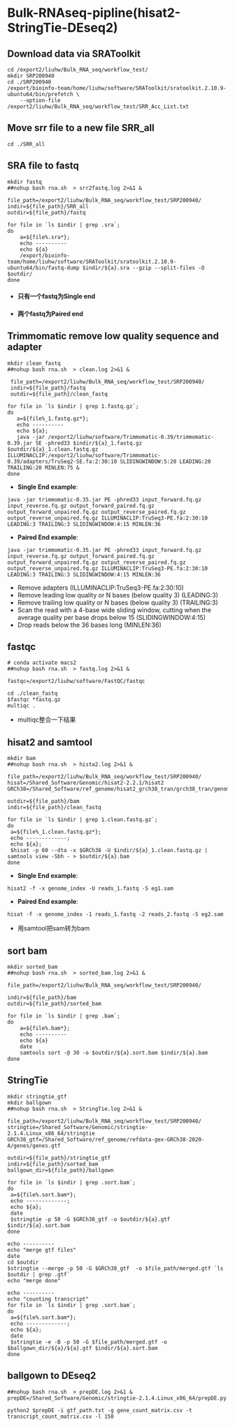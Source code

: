# Bulk-RNAseq-pipline(hisat2-StringTie-DEseq2)
## Download data via SRAToolkit
```
cd /export2/liuhw/Bulk_RNA_seq/workflow_test/
mkdir SRP200940
cd ./SRP200940
/export/bioinfo-team/home/liuhw/software/SRAToolkit/sratoolkit.2.10.9-ubuntu64/bin/prefetch \
    --option-file /export2/liuhw/Bulk_RNA_seq/workflow_test/SRR_Acc_List.txt
```

## Move srr file to a new file SRR_all
```
cd ./SRR_all
```

## SRA file to fastq 
```
mkdir fastq
##nohup bash rna.sh  > srr2fastq.log 2>&1 &

file_path=/export2/liuhw/Bulk_RNA_seq/workflow_test/SRP200940/
indir=${file_path}/SRR_all
outdir=${file_path}/fastq

for file in `ls $indir | grep .sra`;
do
	a=${file%.sra*};
 	echo ----------
 	echo ${a}
 	/export/bioinfo-team/home/liuhw/software/SRAToolkit/sratoolkit.2.10.9-ubuntu64/bin/fastq-dump $indir/${a}.sra --gzip --split-files -O $outdir/
done
```
* #### 只有一个fastq为Single end 
* #### 两个fastq为Paired end 

## Trimmomatic remove low quality sequence and adapter
```
mkdir clean_fastq
##nohup bash rna.sh  > clean.log 2>&1 &

 file_path=/export2/liuhw/Bulk_RNA_seq/workflow_test/SRP200940/
 indir=${file_path}/fastq
 outdir=${file_path}/clean_fastq
 
for file in `ls $indir | grep 1.fastq.gz`;
do
   a=${file%_1.fastq.gz*}; 
   echo ----------
   echo ${a};
   java -jar /export2/liuhw/software/Trimmomatic-0.39/trimmomatic-0.39.jar SE -phred33 $indir/${a}_1.fastq.gz $outdir/${a}_1.clean.fastq.gz  ILLUMINACLIP:/export2/liuhw/software/Trimmomatic-0.39/adapters/TruSeq2-SE.fa:2:30:10 SLIDINGWINDOW:5:20 LEADING:20 TRAILING:20 MINLEN:75 & 
done
```
* **Single End example**: 
```
java -jar trimmomatic-0.35.jar PE -phred33 input_forward.fq.gz input_reverse.fq.gz output_forward_paired.fq.gz output_forward_unpaired.fq.gz output_reverse_paired.fq.gz output_reverse_unpaired.fq.gz ILLUMINACLIP:TruSeq3-PE.fa:2:30:10 LEADING:3 TRAILING:3 SLIDINGWINDOW:4:15 MINLEN:36
```
* **Paired End example**: 
```
java -jar trimmomatic-0.35.jar PE -phred33 input_forward.fq.gz input_reverse.fq.gz output_forward_paired.fq.gz output_forward_unpaired.fq.gz output_reverse_paired.fq.gz output_reverse_unpaired.fq.gz ILLUMINACLIP:TruSeq3-PE.fa:2:30:10 LEADING:3 TRAILING:3 SLIDINGWINDOW:4:15 MINLEN:36
```
* Remove adapters (ILLUMINACLIP:TruSeq3-PE.fa:2:30:10)
* Remove leading low quality or N bases (below quality 3) (LEADING:3)
* Remove trailing low quality or N bases (below quality 3) (TRAILING:3)
* Scan the read with a 4-base wide sliding window, cutting when the average quality per base drops below 15 (SLIDINGWINDOW:4:15)
* Drop reads below the 36 bases long (MINLEN:36)

## fastqc
```
# conda activate macs2
##nohup bash rna.sh  > fastq.log 2>&1 &

fastqc=/export2/liuhw/software/FastQC/fastqc 
 
cd ./clean_fastq
$fastqc *fastq.gz
multiqc .
```
* multiqc整合一下结果

## hisat2 and samtool
```
mkdir bam
##nohup bash rna.sh  > hista2.log 2>&1 &

file_path=/export2/liuhw/Bulk_RNA_seq/workflow_test/SRP200940/
hisat=/Shared_Software/Genomic/hisat2-2.2.1/hisat2
GRCh38=/Shared_Software/ref_genome/hisat2_grch38_tran/grch38_tran/genome_tran

outdir=${file_path}/bam
indir=${file_path}/clean_fastq
 
for file in `ls $indir | grep 1.clean.fastq.gz`;
do
 a=${file%_1.clean.fastq.gz*};
 echo -------------;
 echo ${a};
 $hisat -p 60 --dta -x $GRCh38 -U $indir/${a}_1.clean.fastq.gz | samtools view -Sbh - > $outdir/${a}.bam
done
```
* **Single End example**: 
```
hisat2 -f -x genome_index -U reads_1.fastq -S eg1.sam
```
* **Paired End example**: 
```
hisat -f -x genome_index -1 reads_1.fastq -2 reads_2.fastq -S eg2.sam
```
* 用samtool把sam转为bam

## sort bam
```
mkdir sorted_bam
##nohup bash rna.sh  > sorted_bam.log 2>&1 &

file_path=/export2/liuhw/Bulk_RNA_seq/workflow_test/SRP200940/
 
indir=${file_path}/bam
outdir=${file_path}/sorted_bam
 
for file in `ls $indir | grep .bam`;
do
 	a=${file%.bam*};
	echo ----------
	echo ${a}
	date
	samtools sort -@ 30 -o $outdir/${a}.sort.bam $indir/${a}.bam
done
```

## StringTie
```
mkdir stringtie_gtf
mkdir ballgown
##nohup bash rna.sh  > StringTie.log 2>&1 &

file_path=/export2/liuhw/Bulk_RNA_seq/workflow_test/SRP200940/
stringtie=/Shared_Software/Genomic/stringtie-2.1.4.Linux_x86_64/stringtie
GRCh38_gtf=/Shared_Software/ref_genome/refdata-gex-GRCh38-2020-A/genes/genes.gtf

outdir=${file_path}/stringtie_gtf
indir=${file_path}/sorted_bam
ballgown_dir=${file_path}/ballgown

for file in `ls $indir | grep .sort.bam`;
do
 a=${file%.sort.bam*};
 echo -------------;
 echo ${a};
 date
 $stringtie -p 50 -G $GRCh38_gtf -o $outdir/${a}.gtf $indir/${a}.sort.bam
done
 
echo ----------
echo "merge gtf files"
date
cd $outdir
$stringtie --merge -p 50 -G $GRCh38_gtf  -o $file_path/merged.gtf `ls $outdir | grep .gtf`
echo "merge done"

echo ----------
echo "counting transcript"
for file in `ls $indir | grep .sort.bam`;
do
 a=${file%.sort.bam*};
 echo -------------;
 echo ${a};
 date
 $stringtie -e -B -p 50 -G $file_path/merged.gtf -o $ballgown_dir/${a}/${a}.gtf $indir/${a}.sort.bam
done
```

## ballgown to DEseq2
```
##nohup bash rna.sh  > prepDE.log 2>&1 &
prepDE=/Shared_Software/Genomic/stringtie-2.1.4.Linux_x86_64/prepDE.py

python2 $prepDE -i gtf_path.txt -g gene_count_matrix.csv -t transcript_count_matrix.csv -l 150
```

